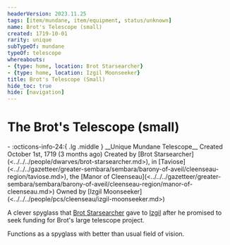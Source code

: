 ```yaml
---
headerVersion: 2023.11.25
tags: [item/mundane, item/equipment, status/unknown]
name: Brot's Telescope (small)
created: 1719-10-01
rarity: unique
subTypeOf: mundane
typeOf: telescope
whereabouts:
- {type: home, location: Brot Starsearcher}
- {type: home, location: Izgil Moonseeker}
title: Brot's Telescope (Small)
hide_toc: true
hide: [navigation]
---
```

# The Brot's Telescope (small)
<div class="grid cards ext-narrow-margin ext-one-column" markdown>
- :octicons-info-24:{ .lg .middle } __Unique Mundane Telescope__  
   Created October 1st, 1719 (3 months ago)  
   Created by [Brot Starsearcher](<../../../people/dwarves/brot-starsearcher.md>), in [Taviose](<../../../gazetteer/greater-sembara/sembara/barony-of-aveil/cleenseau-region/taviose.md>), the [Manor of Cleenseau](<../../../gazetteer/greater-sembara/sembara/barony-of-aveil/cleenseau-region/manor-of-cleenseau.md>)  
   Owned by [Izgil Moonseeker](<../../../people/pcs/cleenseau/izgil-moonseeker.md>)  
</div>


A clever spyglass that [Brot Starsearcher](<../../../people/dwarves/brot-starsearcher.md>) gave to [Izgil](<../../../people/pcs/cleenseau/izgil-moonseeker.md>) after he promised to seek funding for Brot's large telescope project.

Functions as a spyglass with better than usual field of vision.